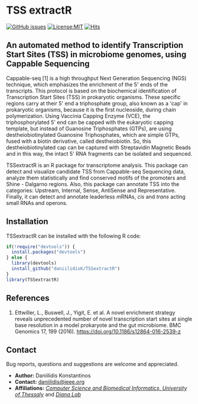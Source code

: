 # TSS extractR

[![GitHub issues](https://img.shields.io/github/issues/daniilidisK/TSS_extractR?color=green)](https://github.com/daniilidisK/TSS_extractR/issues/new)
[![License:MIT](https://img.shields.io/badge/license-MIT-blue.svg)](https://cran.r-project.org/web/licenses/MIT)
[![Hits](https://hits.seeyoufarm.com/api/count/incr/badge.svg?url=https%3A%2F%2Fgithub.com%2FdaniilidisK%2FTSSextractR&count_bg=%2379C83D&title_bg=%23555555&icon=&icon_color=%23E7E7E7&title=hits&edge_flat=false)](https://hits.seeyoufarm.com)

<!--
[![CRAN Version](https://www.r-pkg.org/badges/version/CMplot?color=yellow)](https://CRAN.R-project.org/package=CMplot) 

[![](https://img.shields.io/badge/GitHub-4.1.0-blueviolet.svg)]()

![](http://cranlogs.r-pkg.org/badges/grand-total/CMplot?color=red) 

[![](https://cranlogs.r-pkg.org/badges/last-month/CMplot)](https://CRAN.R-project.org/package=CMplot) 
-->


## An automated method to identify Transcription Start Sites (TSS) in microbiome genomes, using Cappable Sequencing

Cappable-seq [1] is a high throughput Next Generation Sequencing (NGS) technique, which emphasizes the enrichment of the 5' ends of the transcripts. This protocol is based on the biochemical identification of Transcription Start Sites (TSS) in prokaryotic organisms. These specific regions carry at their 5' end a triphosphate group, also known as a 'cap' in prokaryotic organisms, because it is the first nucleoside, during chain polymerization. Using Vaccinia Capping Enzyme (VCE), the triphosphorylated 5' end can be capped with the eukaryotic capping template, but instead of Guanosine Triphosphates (GTPs), are using destheiobiotinylated Guanosine Triphosphates, which are simple GTPs, fused with a biotin derivative, called destheiobiotin. So, this destheiobiotinylated cap can be captured with Streptavidin Magnetic Beads and in this way, the intact 5' RNA fragments can be isolated and sequenced.

TSSextractR is an R package for transcriptome analysis. This package can detect and visualize candidate TSS from Cappable-seq Sequencing data, analyze them statistically and find conserved motifs of the promoters and Shine - Dalgarno regions. Also, this package can annotate TSS into the categories: Upstream, Internal, Sense, AntiSense and Representative. Finally, it can detect and annotate leaderless *m*RNAs, *cis* and *trans* acting small RNAs and operons.


## Installation
TSSextractR can be installed with the following R code:
```r
if(!require("devtools")) {
  install.packages("devtools")
} else {
  library(devtools)
  install_github("daniilidisK/TSSextractR")
}
library(TSSextractR)
```

## References
1. Ettwiller, L., Buswell, J., Yigit, E. et al. A novel enrichment strategy reveals unprecedented number of novel transcription start sites at single base resolution in a model prokaryote and the gut microbiome. BMC Genomics 17, 199 (2016). https://doi.org/10.1186/s12864-016-2539-z

## Contact
Bug reports, questions and suggestions are welcome and appreciated.
- **Author:** Daniilidis Konstantinos
- **Contact:** daniilidis@ieee.org
- **Affiliations:** [*Computer Science and Biomedical Informatics, University of Thessaly*](http://dib.uth.gr/) and [*Diana Lab*](http://www.dianalab.gr/)
